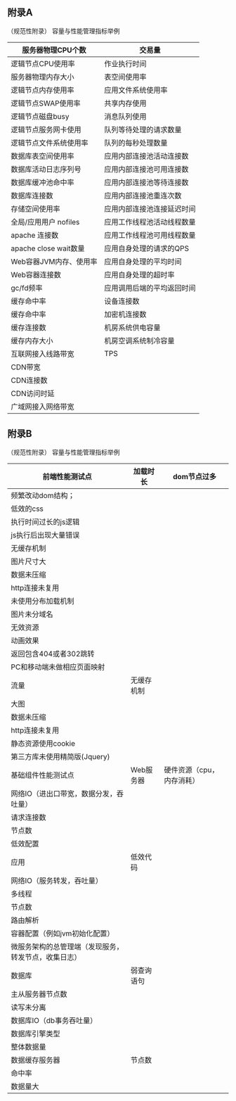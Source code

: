 ## 附录A
（规范性附录）
容量与性能管理指标举例

| 服务器物理CPU个数      | 交易量                     |
| ---------------------- | -------------------------- |
| 逻辑节点CPU使用率      | 作业执行时间               |
| 服务器物理内存大小     | 表空间使用率               |
| 逻辑节点内存使用率     | 应用文件系统使用率         |
| 逻辑节点SWAP使用率     | 共享内存使用               |
| 逻辑节点磁盘busy       | 消息队列使用               |
| 逻辑节点服务网卡使用   | 队列等待处理的请求数量     |
| 逻辑节点文件系统使用率 | 队列的每秒处理数量         |
| 数据库表空间使用率     | 应用内部连接池活动连接数   |
| 数据库活动日志序列号   | 应用内部连接池可用连接数   |
| 数据库缓冲池命中率     | 应用内部连接池等待连接数   |
| 数据库连接数           | 应用内部连接池重连次数     |
| 存储空间使用率         | 应用内部连接池连接延迟时间 |
| 全局/应用用户 nofiles  | 应用工作线程池活动线程数量 |
| apache 连接数          | 应用工作线程池可用线程数量 |
| apache close wait数量  | 应用自身处理的请求的QPS    |
| Web容器JVM内存、使用率 | 应用自身处理的平均时间     |
| Web容器连接数          | 应用自身处理的超时率       |
| gc/fd频率              | 应用调用后端的平均返回时间 |
| 缓存命中率             | 设备连接数                 |
| 缓存命中率             | 加密机连接数               |
| 缓存连接数             | 机房系统供电容量           |
| 缓存内存大小           | 机房空调系统制冷容量       |
| 互联网接入线路带宽     | TPS                        |
| CDN带宽                |                            |
| CDN连接数              |                            |
| CDN访问时延            |                            |
| 广域网接入网络带宽     |                            |

 



 

## 附录B
（规范性附录）
容量与性能管理指标举例

| 前端性能测试点                                       | 加载时长   | dom节点过多               |
| ---------------------------------------------------- | ---------- | ------------------------- |
| 频繁改动dom结构；                                    |            |                           |
| 低效的css                                            |            |                           |
| 执行时间过长的js逻辑                                 |            |                           |
| js执行后出现大量错误                                 |            |                           |
| 无缓存机制                                           |            |                           |
| 图片尺寸大                                           |            |                           |
| 数据未压缩                                           |            |                           |
| http连接未复用                                       |            |                           |
| 未使用分布加载机制                                   |            |                           |
| 图片未分域名                                         |            |                           |
| 无效资源                                             |            |                           |
| 动画效果                                             |            |                           |
| 返回包含404或者302跳转                               |            |                           |
| PC和移动端未做相应页面映射                           |            |                           |
| 流量                                                 | 无缓存机制 |                           |
| 大图                                                 |            |                           |
| 数据未压缩                                           |            |                           |
| http连接未复用                                       |            |                           |
| 静态资源使用cookie                                   |            |                           |
| 第三方库未使用精简版(Jquery)                         |            |                           |
| 基础组件性能测试点                                   | Web服务器  | 硬件资源（cpu，内存消耗） |
| 网络IO（进出口带宽，数据分发，吞吐量）               |            |                           |
| 请求连接数                                           |            |                           |
| 节点数                                               |            |                           |
| 低效配置                                             |            |                           |
| 应用                                                 | 低效代码   |                           |
| 网络IO（服务转发，吞吐量）                           |            |                           |
| 多线程                                               |            |                           |
| 节点数                                               |            |                           |
| 路由解析                                             |            |                           |
| 容器配置（例如jvm初始化配置）                        |            |                           |
| 微服务架构的总管理端（发现服务，转发节点，收集日志） |            |                           |
| 数据库                                               | 弱查询语句 |                           |
| 主从服务器节点数                                     |            |                           |
| 读写未分离                                           |            |                           |
| 数据库IO（db事务吞吐量）                             |            |                           |
| 数据库引擎类型                                       |            |                           |
| 整体数据量                                           |            |                           |
| 数据缓存服务器                                       | 节点数     |                           |
| 命中率                                               |            |                           |
| 数据量大                                             |            |                           |

